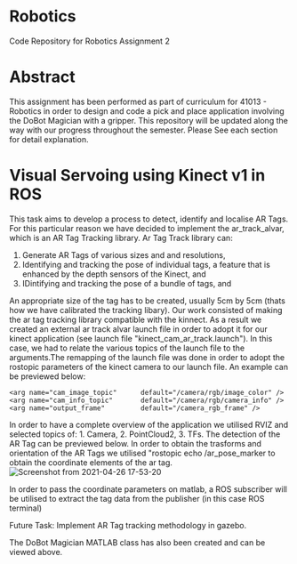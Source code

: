 # Robotics
Code Repository for Robotics Assignment 2

# Abstract
This assignment has been performed as part of curriculum for 41013 - Robotics in order to design and code a pick and place application involving the DoBot Magician with a gripper. This repository will be updated along the way with our progress throughout the semester.
Please See each section for detail explanation.

# Visual Servoing using Kinect v1 in ROS
This task aims to develop a process to detect, identify and localise AR Tags.
For this particular reason we have decided to implement the ar_track_alvar, which is an AR Tag Tracking library.
Ar Tag Track library can:
  1. Generate AR Tags of various sizes and and resolutions,
  2. Identifying and tracking the pose of individual tags, a feature that is enhanced by the depth sensors of the Kinect, and
  3. IDintifying and tracking the pose of a bundle of tags, and
 
 An appropriate size of the tag has to be created, usually 5cm by 5cm (thats how we have calibrated the tracking libary).
 Our work consisted of making the ar tag tracking library compatible with the kinnect. As a result we created an external ar track alvar launch file in order to adopt it for our kinect application (see launch file "kinect_cam_ar_track.launch"). In this case, we had to relate the various topics of the launch file to the arguments.The remapping of the launch file was done in order to adopt the rostopic parameters of the kinect camera to our launch file. An example can be previewed below:
 
    <arg name="cam_image_topic"      default="/camera/rgb/image_color" />
    <arg name="cam_info_topic"       default="/camera/rgb/camera_info" />
    <arg name="output_frame"         default="/camera_rgb_frame" />
    
  In order to have a complete overview of the application we utilised RVIZ and selected topics of: 1. Camera, 2. PointCloud2, 3. TFs.
  The detection of the AR Tag can be previewed below.
  In order to obtain the trasforms and orientation of the AR Tags we utilised "rostopic echo /ar_pose_marker to obtain the coordinate elements of the ar tag.
  ![Screenshot from 2021-04-26 17-53-20](https://user-images.githubusercontent.com/82622010/116048250-54b0d380-a6b8-11eb-9e0e-1f95ac59d215.png)
  
  In order to pass the coordinate parameters on matlab, a ROS subscriber will be utilised to extract the tag data from the publisher (in this case ROS terminal)
  
  Future Task: Implement AR Tag tracking methodology in gazebo.

  The DoBot Magician MATLAB class has also been created and can be viewed above.
